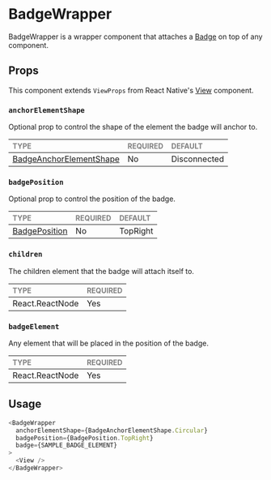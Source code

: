 # BadgeWrapper

BadgeWrapper is a wrapper component that attaches a [Badge](./Badge/Badge.tsx) on top of any component.

## Props

This component extends `ViewProps` from React Native's [View](https://reactnative.dev/docs/view) component.

### `anchorElementShape`

Optional prop to control the shape of the element the badge will anchor to.

| <span style="color:gray;font-size:14px">TYPE</span> | <span style="color:gray;font-size:14px">REQUIRED</span> | <span style="color:gray;font-size:14px">DEFAULT</span> |
| :-------------------------------------------------- | :------------------------------------------------------ | :----------------------------------------------------- |
| [BadgeAnchorElementShape](./BadgeWrapper.types.ts)  | No                                                      | Disconnected                                           |

### `badgePosition`

Optional prop to control the position of the badge.

| <span style="color:gray;font-size:14px">TYPE</span> | <span style="color:gray;font-size:14px">REQUIRED</span> | <span style="color:gray;font-size:14px">DEFAULT</span> |
| :-------------------------------------------------- | :------------------------------------------------------ | :----------------------------------------------------- |
| [BadgePosition](./BadgeWrapper.types.ts)            | No                                                      | TopRight                                               |

### `children`

The children element that the badge will attach itself to.

| <span style="color:gray;font-size:14px">TYPE</span> | <span style="color:gray;font-size:14px">REQUIRED</span> |
| :-------------------------------------------------- | :------------------------------------------------------ |
| React.ReactNode                                     | Yes                                                     |

### `badgeElement`

Any element that will be placed in the position of the badge.

| <span style="color:gray;font-size:14px">TYPE</span> | <span style="color:gray;font-size:14px">REQUIRED</span> |
| :-------------------------------------------------- | :------------------------------------------------------ |
| React.ReactNode                                     | Yes                                                     |

## Usage

```javascript
<BadgeWrapper
  anchorElementShape={BadgeAnchorElementShape.Circular}
  badgePosition={BadgePosition.TopRight}
  badge={SAMPLE_BADGE_ELEMENT}
>
  <View />
</BadgeWrapper>
```

